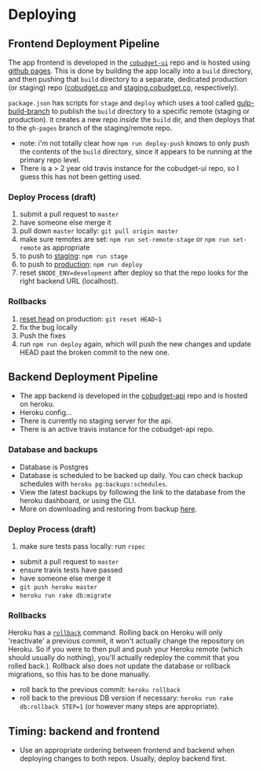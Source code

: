 # Deploying

## Frontend Deployment Pipeline

The app frontend is developed in the [`cobudget-ui`](https://github.com/cobudget/cobudget-ui) repo and is hosted using [github pages](https://pages.github.com/). This is done by building the app locally into a `build` directory, and then pushing that `build` directory to a separate, dedicated production (or staging) repo ([cobudget.co](https://github.com/cobudget/cobudget.co) and [staging.cobudget.co](https://github.com/cobudget/staging.cobudget.co), respectively). 

`package.json` has scripts for `stage` and `deploy` which uses a tool called [gulp-build-branch](https://www.npmjs.com/package/gulp-build-branch) to publish the `build` directory to a specific remote (staging or production). it creates a new repo _inside_ the `build` dir, and then deploys that to the `gh-pages` branch of the staging/remote repo. 

* note: i'm not totally clear how `npm run deploy-push` knows to only push the contents of the `build` directory, since it appears to be running at the primary repo level. 
* There is a > 2 year old travis instance for the cobudget-ui repo, so I guess this has not been getting used. 

### Deploy Process (draft)
1. submit a pull request to `master` 
1. have someone else merge it
1. pull down `master` locally: `git pull origin master`
1. make sure remotes are set: `npm run set-remote-stage` or `npm run set-remote` as appropriate
1. to push to [staging](https://github.com/cobudget/staging.cobudget.co/tree/gh-pages): `npm run stage`
1. to push to [production](https://github.com/cobudget/cobudget.co/tree/gh-pages): `npm run deploy`
1. reset `$NODE_ENV=development` after deploy so that the repo looks for the right backend URL (localhost). 

### Rollbacks
1. [reset head](https://stackoverflow.com/questions/927358/how-to-undo-last-commits-in-git) on production: `git reset HEAD~1`
2. fix the bug locally 
3. Push the fixes
4. run `npm run deploy` again, which will push the new changes and update HEAD past the broken commit to the new one.  

## Backend Deployment Pipeline
* The app backend is developed in the [cobudget-api](https://github.com/cobudget/cobudget-api) repo and is hosted on heroku. 
* Heroku config...
* There is currently no staging server for the api.  
* There is an active travis instance for the cobudget-api repo. 

### Database and backups
* Database is Postgres
* Database is scheduled to be backed up daily. You can check backup schedules with `heroku pg:backups:schedules`. 
* View the latest backups by following the link to the database from the heroku dashboard, or using the CLI. 
* More on downloading and restoring from backup [here](https://devcenter.heroku.com/articles/heroku-postgres-backups). 

### Deploy Process (draft)
1. make sure tests pass locally: run `rspec`
* submit a pull request to `master`
* ensure travis tests have passed
* have someone else merge it
* `git push heroku master`
* `heroku run rake db:migrate`

### Rollbacks
Heroku has a [`rollback`](https://devcenter.heroku.com/articles/releases) command. Rolling back on Heroku will only 'reactivate' a previous commit, it won't actually change the repository on Heroku. So if you were to then pull and push your Heroku remote (which should usually do nothing), you'll actually redeploy the commit that you rolled back.). Rollback also does not update the database or rollback migrations, so this has to be done manually. 

* roll back to the previous commit: `heroku rollback`
* roll back to the previous DB version if necessary: `heroku run rake db:rollback STEP=1` (or however many steps are appropriate). 

## Timing: backend and frontend
* Use an appropriate ordering between frontend and backend when deploying changes to both repos. Usually, deploy backend first. 
